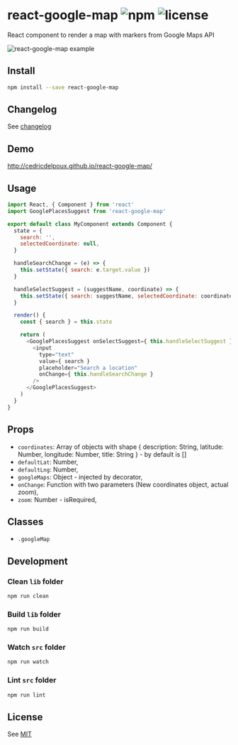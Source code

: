 # react-google-map ![npm](https://img.shields.io/npm/v/react-google-map.svg) ![license](https://img.shields.io/npm/l/react-google-map.svg)

React component to render a map with markers from Google Maps API

![react-google-map example](/screenshots/react-google-map-exemple.png)

## Install

```sh
npm install --save react-google-map
```

## Changelog

See [changelog](./CHANGELOG.md)

## Demo 

<http://cedricdelpoux.github.io/react-google-map/>

## Usage

```js
import React, { Component } from 'react'
import GooglePlacesSuggest from 'react-google-map'

export default class MyComponent extends Component {
  state = {
    search: '',
    selectedCoordinate: null,
  }

  handleSearchChange = (e) => {
    this.setState({ search: e.target.value })
  }

  handleSelectSuggest = (suggestName, coordinate) => {
    this.setState({ search: suggestName, selectedCoordinate: coordinate })
  }

  render() {
    const { search } = this.state

    return (
      <GooglePlacesSuggest onSelectSuggest={ this.handleSelectSuggest } search={ search }>
        <input
          type="text"
          value={ search }
          placeholder="Search a location"
          onChange={ this.handleSearchChange }
        />
      </GooglePlacesSuggest>
    )
  }
}
```

## Props

  * `coordinates`: Array of objects with shape { description: String, latitude: Number, longitude: Number, title: String } - by default is []
  * `defaultLat`: Number,
  * `defaultLng`: Number,
  * `googleMaps`: Object - injected by decorator,
  * `onChange`: Function with two parameters (New coordinates object, actual zoom),
  * `zoom`: Number - isRequired,

## Classes

  * `.googleMap`

## Development

### Clean `lib` folder

```js
npm run clean
```

### Build `lib` folder

```js
npm run build
```

### Watch `src` folder

```js
npm run watch
```

### Lint `src` folder

```js
npm run lint
```

## License

See [MIT](./LICENCE)
